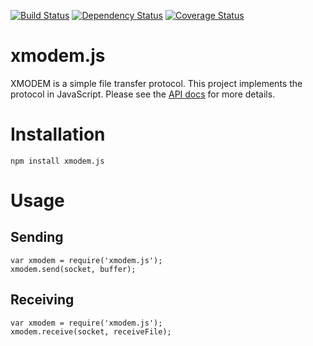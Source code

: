 [![Build Status](https://travis-ci.org/exsilium/xmodem.js.svg?branch=master)](https://travis-ci.org/exsilium/xmodem.js) [![Dependency Status](https://beta.gemnasium.com/badges/github.com/exsilium/xmodem.js.svg)](https://beta.gemnasium.com/projects/github.com/exsilium/xmodem.js) [![Coverage Status](https://coveralls.io/repos/github/exsilium/xmodem.js/badge.svg)](https://coveralls.io/github/exsilium/xmodem.js)

# xmodem.js

XMODEM is a simple file transfer protocol. This project implements the protocol in JavaScript. Please see the [API docs](https://exsilium.github.io/xmodem.js/) for more details.

# Installation

`npm install xmodem.js`

# Usage

## Sending

```
var xmodem = require('xmodem.js');
xmodem.send(socket, buffer);
```

## Receiving

```
var xmodem = require('xmodem.js');
xmodem.receive(socket, receiveFile);
```